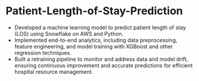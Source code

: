 # Patient-Length-of-Stay-Prediction

- Developed a machine learning model to predict patient length of stay (LOS) using Snowflake on AWS and Python. 
- Implemented end-to-end analytics, including data preprocessing, feature engineering, and model training with XGBoost and other regression techniques. 
- Built a retraining pipeline to monitor and address data and model drift, ensuring continuous improvement and accurate predictions for efficient hospital resource management.

